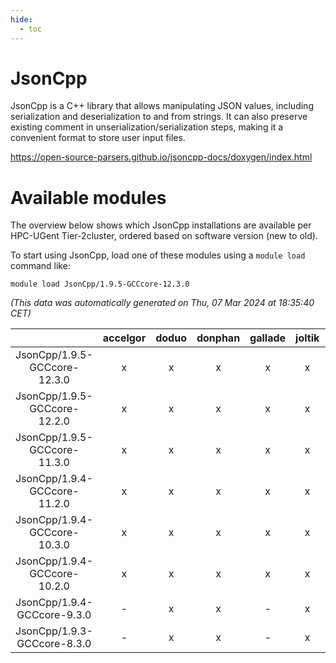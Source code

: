 ```yaml
---
hide:
  - toc
---
```


JsonCpp
=======


JsonCpp is a C++ library that allows manipulating JSON values, including serialization and deserialization to and from strings. It can also preserve existing comment in unserialization/serialization steps, making it a convenient format to store user input files.

https://open-source-parsers.github.io/jsoncpp-docs/doxygen/index.html
# Available modules


The overview below shows which JsonCpp installations are available per HPC-UGent Tier-2cluster, ordered based on software version (new to old).

To start using JsonCpp, load one of these modules using a `module load` command like:

```shell
module load JsonCpp/1.9.5-GCCcore-12.3.0
```

*(This data was automatically generated on Thu, 07 Mar 2024 at 18:35:40 CET)*  

| |accelgor|doduo|donphan|gallade|joltik|skitty|
| :---: | :---: | :---: | :---: | :---: | :---: | :---: |
|JsonCpp/1.9.5-GCCcore-12.3.0|x|x|x|x|x|x|
|JsonCpp/1.9.5-GCCcore-12.2.0|x|x|x|x|x|x|
|JsonCpp/1.9.5-GCCcore-11.3.0|x|x|x|x|x|x|
|JsonCpp/1.9.4-GCCcore-11.2.0|x|x|x|x|x|x|
|JsonCpp/1.9.4-GCCcore-10.3.0|x|x|x|x|x|x|
|JsonCpp/1.9.4-GCCcore-10.2.0|x|x|x|x|x|x|
|JsonCpp/1.9.4-GCCcore-9.3.0|-|x|x|-|x|x|
|JsonCpp/1.9.3-GCCcore-8.3.0|-|x|x|-|x|x|
